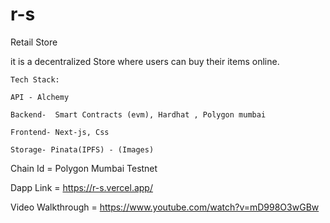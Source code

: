 # r-s
Retail Store

it is a decentralized Store where users can buy their items online.

```
Tech Stack:

API - Alchemy

Backend-  Smart Contracts (evm), Hardhat , Polygon mumbai

Frontend- Next-js, Css

Storage- Pinata(IPFS) - (Images)

```
Chain Id = Polygon Mumbai Testnet


Dapp Link = https://r-s.vercel.app/

Video Walkthrough = https://www.youtube.com/watch?v=mD998O3wGBw
